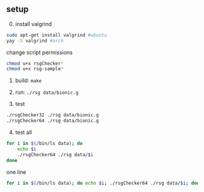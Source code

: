 ## setup
0. install valgrind
```sh
sudo apt-get install valgrind #ubuntu
yay -S valgrind #arch
```

change script permissions
```sh
chmod u+x rsgChecker*
chmod u+x rsg-sample*
```

1. build: `make`

2. run: `./rsg data/bionic.g`

3. test
```sh
./rsgChecker32 ./rsg data/bionic.g
./rsgChecker64 ./rsg data/bionic.g
```

4. test all
```sh
for i in $(/bin/ls data); do
	echo $i
	./rsgChecker64 ./rsg data/$i
done
```

one line
```sh
for i in $(/bin/ls data); do echo $i; ./rsgChecker64 ./rsg data/$i; done
```
